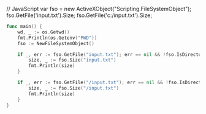 // JavaScript
var fso = new ActiveXObject("Scripting.FileSystemObject");
fso.GetFile('input.txt').Size;
fso.GetFile('c:/input.txt').Size;

```go
func main() {
	wd, _ := os.Getwd()
	fmt.Println(os.Getenv("PWD"))
	fso := NewFileSystemObject()

	if _, err := fso.GetFile("input.txt"); err == nil && !fso.IsDirectory("input.txt") {
		size, _ := fso.Size("input.txt")
		fmt.Println(size)
	}

	if _, err := fso.GetFile("/input.txt"); err == nil && !fso.IsDirectory("/input.txt") {
		size, _ := fso.Size("/input.txt")
		fmt.Println(size)
	}
}
```
